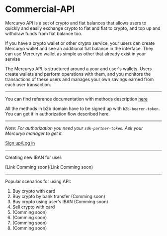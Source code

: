 # Commercial-API

Mercuryo API is a set of crypto and fiat balances that allows users to quickly and easily exchange crypto to fiat and fiat to crypto, and top up and withdraw funds from fiat balance too.

If you have a crypto wallet or other crypto service, your users can create Mercuryo wallet and see an additional fiat balance in the interface. They can use Mercuryo wallet as simple as other that already exist in your servise

The Mercuryo API is structured around a your and user's wallets. Users create wallets and perform operations with them, and you monitors the transactions of these users and manages your own savings earned from each user transaction.

***

You can find reference documentation with methods description [here](link)

All the methods in b2b domain have to be signed up with `b2b-bearer-token`. You can get it in authorization flow described here.

***

*Note: For authorization you need your `sdk-partner-token`. Ask your Mercuryo manager to get it.*

[Sign up/Log in](https://github.com/mercuryoio/Commercial-API/blob/master/login.md)


***


Creating new IBAN for user:

[Link Comming soon](Link Comming soon)

***

Popular scenarios for using API:

1. Buy crypto with card
2. Buy crypto by bank transfer (Comming soon)
3. Buy crypto using user's IBAN (Comming soon)
4. Sell crypto with card
5. (Comming soon)
6. (Comming soon)
7. (Comming soon)
8. (Comming soon)
